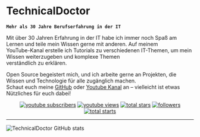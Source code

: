 # TechnicalDoctor

**`Mehr als 30 Jahre Berufserfahrung in der IT`**

Mit über 30 Jahren Erfahrung in der IT habe ich immer noch Spaß am Lernen und teile mein Wissen gerne mit anderen. Auf meinem\
YouTube-Kanal erstelle ich Tutorials zu verschiedenen IT-Themen, um mein Wissen weiterzugeben und komplexe Themen\
verständlich zu erklären.

Open Source begeistert mich, und ich arbeite gerne an Projekten, die Wissen und Technologie für alle zugänglich machen.\
Schaut euch meine [GitHub](https://github.com/technicaldoctorde) oder [Youtube Kanal](https://www.youtube.com/@TechnicalDoctorde) an – vielleicht ist etwas Nützliches für euch dabei!

<!-- Social badges section -->
<!-- Badges with custom icons - https://github.com/guwak/custom-icon-badges -->
<!-- View counter - https://github.com/guwak/Simple-View-Counter -->
<p align="center">
  <a href="https://www.youtube.com/c/TechnicalDoctorde?sub_confirmation=1">
    <img alt="youtube subscribers" title="Subscribe to my YouTube channel" src="https://custom-icon-badges.demolab.com/youtube/channel/subscribers/UCTtDZf9bO1ewHva6ERbmxKA?color=%23E05D44&label=SUBSCRIBE&logo=video&logoColor=white&style=for-the-badge&labelColor=CE4630"/></a>
  <a href="https://www.youtube.com/c/TechnicalDoctorde">
    <img alt="youtube views" title="YouTube views" src="https://custom-icon-badges.demolab.com/youtube/channel/views/UCTtDZf9bO1ewHva6ERbmxKA?color=%23E1AD0E&logo=eye&logoColor==white&style=for-the-badge&labelColor=C79600"/></a> 
  <a href="https://github.com/technicaldoctorde?tab=repositories&sort=stargazers">
    <img alt="total stars" title="Total stars on GitHub" src="https://custom-icon-badges.demolab.com/github/stars/technicaldoctorde?color=55960c&style=for-the-badge&labelColor=488207&logo=star"/></a>
  <a href="https://github.com/technicaldoctorde?tab=followers">
    <img alt="followers" title="Follow me on Github" src="https://custom-icon-badges.demolab.com/github/followers/technicaldoctorde?color=236ad3&labelColor=1155ba&style=for-the-badge&logo=person-add&label=Follow&logoColor=white"/></a>
  <a href="https://github.com/technicaldoctorde?tab=repositories&sort=stargazers">
    <img alt="total starts" title="Total stars on GitHub" src="https://custom-icon-badges.demolab.com/github/stars/technicaldoctorde?color=55960c&style=for-the-badge&labelColor=488207&logo=star"/></a>
</p>

---

![TechnicalDoctor GitHub stats](https://github-readme-stats.vercel.app/api?username=technicaldoctorde&show_icons=true&theme=monokai)
